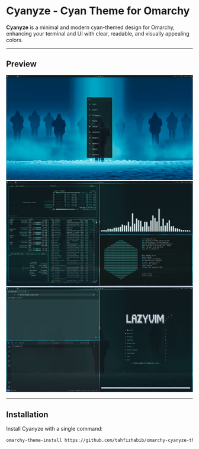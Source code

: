 # Cyanyze - Cyan Theme for Omarchy

**Cyanyze** is a minimal and modern cyan-themed design for Omarchy, enhancing your terminal and UI with clear, readable, and visually appealing colors.  

---

## Preview

![1](Media/1.png)  
![2](Media/2.png)  
![3](Media/3.png)  

---

## Installation

Install Cyanyze with a single command:

```bash
omarchy-theme-install https://github.com/tahfizhabib/omarchy-cyanyze-theme
